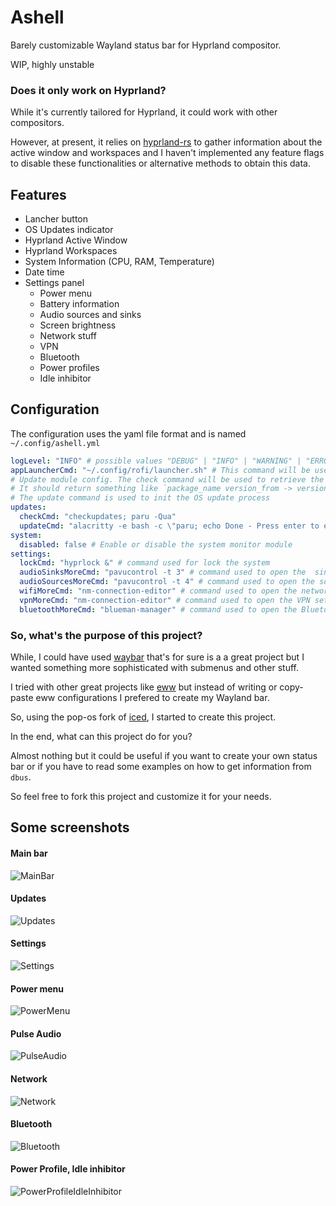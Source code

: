 # Ashell

Barely customizable Wayland status bar for Hyprland compositor. 

WIP, highly unstable

### Does it only work on Hyprland?
While it's currently tailored for Hyprland, it could work with other compositors. 

However, at present, it relies on [hyprland-rs](https://github.com/hyprland-community/hyprland-rs) 
to gather information about the active window and workspaces and I haven't implemented any 
feature flags to disable these functionalities or alternative methods to obtain this data.

## Features

- Lancher button
- OS Updates indicator
- Hyprland Active Window
- Hyprland Workspaces
- System Information (CPU, RAM, Temperature)
- Date time
- Settings panel
    - Power menu
    - Battery information
    - Audio sources and sinks
    - Screen brightness
    - Network stuff
    - VPN
    - Bluetooth
    - Power profiles
    - Idle inhibitor

## Configuration
The configuration uses the yaml file format and is named `~/.config/ashell.yml`

``` yaml
logLevel: "INFO" # possible values "DEBUG" | "INFO" | "WARNING" | "ERROR" (default value "INFO")
appLauncherCmd: "~/.config/rofi/launcher.sh" # This command will be used to open the launcher, default value None, the button will not appear 
# Update module config. The check command will be used to retrieve the update list.
# It should return something like `package_name version_from -> version_to\n`
# The update command is used to init the OS update process
updates:
  checkCmd: "checkupdates; paru -Qua"
  updateCmd: "alacritty -e bash -c \"paru; echo Done - Press enter to exit; read\" &"
system:
  disabled: false # Enable or disable the system monitor module
settings:
  lockCmd: "hyprlock &" # command used for lock the system
  audioSinksMoreCmd: "pavucontrol -t 3" # command used to open the  sinks audio settings (default none -> the button "More" will not appear)
  audioSourcesMoreCmd: "pavucontrol -t 4" # command used to open the sources audio settings (default none -> the button "More" will not appear) 
  wifiMoreCmd: "nm-connection-editor" # command used to open the network settings (default none -> the button "More" will not appear) 
  vpnMoreCmd: "nm-connection-editor" # command used to open the VPN settings (default none -> the button "More" will not appear) 
  bluetoothMoreCmd: "blueman-manager" # command used to open the Bluetooth settings (default none -> the button "More" will not appear) 
```

### So, what's the purpose of this project?
While, I could have used [waybar](https://github.com/Alexays/Waybar) that's for sure is a 
a great project but I wanted something more sophisticated 
with submenus and other stuff.

I tried with other great projects like [eww](https://github.com/elkowar/eww) but
instead of writing or copy-paste eww configurations I prefered to create 
my Wayland bar.

So, using the pop-os fork of [iced](https://github.com/pop-os/iced), I started to 
create this project.

In the end, what can this project do for you? 

Almost nothing but it could be useful if you want to create your own status bar 
or if you have to read some examples on how to get information from `dbus`.

So feel free to fork this project and customize it for your needs.

## Some screenshots

#### Main bar
![MainBar](https://raw.githubusercontent.com/MalpenZibo/ashell/main/screenshots/ashell.png)

#### Updates
![Updates](https://raw.githubusercontent.com/MalpenZibo/ashell/main/screenshots/updates-panel.png)

#### Settings
![Settings](https://raw.githubusercontent.com/MalpenZibo/ashell/main/screenshots/settings-panel.png)

#### Power menu
![PowerMenu](https://raw.githubusercontent.com/MalpenZibo/ashell/main/screenshots/power-menu.png)

#### Pulse Audio
![PulseAudio](https://raw.githubusercontent.com/MalpenZibo/ashell/main/screenshots/sinks-selection.png)

#### Network
![Network](https://raw.githubusercontent.com/MalpenZibo/ashell/main/screenshots/network-menu.png)

#### Bluetooth
![Bluetooth](https://raw.githubusercontent.com/MalpenZibo/ashell/main/screenshots/bluetooth-menu.png)

#### Power Profile, Idle inhibitor
![PowerProfileIdleInhibitor](https://raw.githubusercontent.com/MalpenZibo/ashell/main/screenshots/power-profile-idle-indicator.png)

